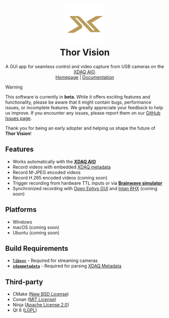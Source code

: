 <div align="center">

<h1>
<img src="docs/docs/favicon.png" alt="XDAQ Logo" width="128">
<br>Thor Vision
</h1>

<p align="center">
    A GUI app for seamless control and video capture from USB cameras on the <a href="https://kontex.io/pages/xdaq">XDAQ AIO</a>.
    <br />
    <a href="https://github.com/kontex-neuro/XDAQ-VC">Homepage</a>
    |
    <a href="https://developer.kontex.io/thorvision/">Documentation</a>
</p>

</div>

> [!WARNING]
>
> This software is currently in **beta**. While it offers exciting features and functionality, 
> please be aware that it might contain bugs, performance issues, or incomplete features. 
> We greatly appreciate your feedback to help us improve. 
> If you encounter any issues, please report them on our [GitHub Issues page](https://github.com/kontex-neuro/XDAQ-VC/issues).
>
> Thank you for being an early adopter and helping us shape the future of **Thor Vision**!


## Features

* Works automatically with the [**XDAQ AIO**](https://kontex.io/pages/xdaq)
* Record videos with embedded [XDAQ metadata](metadata.md)
* Record M-JPEG encoded videos
* Record H.265 encoded videos (coming soon)
* Trigger recording from hardware TTL inputs or via [**Brainwave simulator**](https://kontex.io/products/brain-signal-simulator)
* Synchronized recording with [Open Ephys GUI](https://open-ephys.org/gui) and [Intan RHX](https://intantech.com/RHX_software.html) (coming soon)

## Platforms
* Windows
* macOS (coming soon)
* Ubuntu (coming soon)

## Build Requirements

- [**`libxvc`**](https://github.com/kontex-neuro/libxvc) - Required for streaming cameras
- [**`xdaqmetadata`**](https://github.com/kontex-neuro/xdaqmetadata) - Required for parsing [XDAQ Metadata](metadata.md)

## Third-party

* CMake ([New BSD License](https://github.com/Kitware/CMake/blob/master/Copyright.txt))
* Conan ([MIT License](https://github.com/conan-io/conan/blob/develop2/LICENSE.md))
* Ninja ([Apache License 2.0](https://github.com/ninja-build/ninja/blob/master/COPYING))
* Qt 6 ([LGPL](http://doc.qt.io/qt-6/lgpl.html))